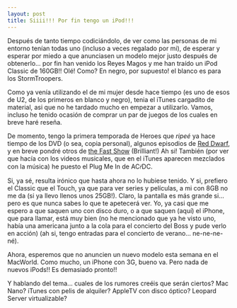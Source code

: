 ```yaml
---
layout: post
title: Siiii!!! Por fin tengo un iPod!!!
---
```


Después de tanto tiempo codiciándolo, de ver como las personas de mi entorno tenían todas uno (incluso a veces regalado por mi), de esperar y esperar por miedo a que anunciasen un modelo mejor justo después de obtenerlo...  por fin han venido los Reyes Magos y me han traído un iPod Classic de 160GB!! Olé! Como? En negro, por supuesto! el blanco es para los StormTroopers.

Como ya venía utilizando el de mi mujer desde hace tiempo (es uno de esos de U2, de los primeros en blanco y negro), tenia el iTunes cargadito de material, asi que no he tardado mucho en empezar a utilizarlo. Vamos, incluso he tenido ocasión de comprar un par de juegos de los cuales en breve haré reseña.

De momento, tengo la primera temporada de Heroes que *ripeé* ya hace tiempo de los DVD (o sea, copia personal), algunos episodios de [Red Dwarf](http://www.reddwarf.co.uk/), y en breve pondré otros de [the Fast Show](http://www.bbc.co.uk/comedy/fastshow/) (Brilliant!) Ah si! También (por ver que hacía con los videos musicales, que en el iTunes aparecen mezclados con la música) he puesto el Plug Me In de AC꒛DC.

Si, ya sé, resulta irónico que hasta ahora no lo hubiese tenido. Y si, prefiero el Classic que el Touch, ya que para ver series y películas, a mi con 8GB no me da (si ya llevo llenos unos 25GB!). Claro, la pantalla es más grande si... pero es que nunca sabes lo que te apetecerá ver. Yo, ya casi que me espero a que saquen uno con disco duro, o a que saquen (aquí) el iPhone, que para llamar, está muy bien (no he mencionado que ya he visto uno, había una americana junto a la cola para el concierto del Boss y pude verlo en acción) (ah si, tengo entradas para el concierto de verano... ne-ne-ne-né).

Ahora, esperemos que no anuncien un nuevo modelo esta semana en el MacWorld. Como mucho, un iPhone con 3G, bueno va. Pero nada de nuevos iPods!! Es demasiado pronto!!

Y hablando del tema... cuales de los rumores creéis que serán ciertos? Mac Nano? iTunes con pelis de alquiler? AppleTV con disco óptico? Leopard Server virtualizable?

